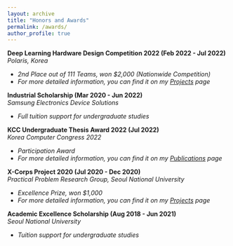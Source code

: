```yaml
---
layout: archive
title: "Honors and Awards"
permalink: /awards/
author_profile: true
---
```

**Deep Learning Hardware Design Competition 2022  (Feb 2022 - Jul 2022)**  
*Polaris, Korea*  <br>
- *2nd Place out of 111 Teams, won $2,000 (Nationwide Competition)*  
- *For more detailed information, you can find it on my [Projects](https://sunho001215.github.io/projects/) page*
  
**Industrial Scholarship  (Mar 2020 - Jun 2022)**  
*Samsung Electronics Device Solutions*  <br>
- *Full tuition support for undergraduate studies*
  
**KCC Undergraduate Thesis Award 2022  (Jul 2022)**  
*Korea Computer Congress 2022*  <br>
- *Participation Award*  
- *For more detailed information, you can find it on my [Publications](https://sunho001215.github.io/publications/) page*
  
**X-Corps Project 2020  (Jul 2020 - Dec 2020)**  
*Practical Problem Research Group, Seoul National University*  <br>
- *Excellence Prize, won $1,000*  
- *For more detailed information, you can find it on my [Projects](https://sunho001215.github.io/projects/) page*
  
**Academic Excellence Scholarship  (Aug 2018 - Jun 2021)**  
*Seoul National University*  <br>
- *Tuition support for undergraduate studies*  
